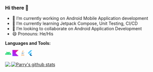 ### Hi there 👋

<!--
**ParryPatel021/ParryPatel021** is a ✨ _special_ ✨ repository because its `README.md` (this file) appears on your GitHub profile.

Here are some ideas to get you started:

- 🔭 I’m currently working on Android Mobile Application development
- 🌱 I’m currently learning Jetpack Compose, Unit Testing, CI/CD
- 👯 I’m looking to collaborate on Android Application Development
- 🤔 I’m looking for help with ...
- 💬 Ask me about ...
- 📫 How to reach me: ...
- 😄 Pronouns: He/Him
- ⚡ Fun fact: ...
https://www.showwcase.com/ParryPatel021
-->

- 🔭 I’m currently working on Android Mobile Application development
- 🌱 I’m currently learning Jetpack Compose, Unit Testing, CI/CD
- 👯 I’m looking to collaborate on Android Application Development
- 😄 Pronouns: He/His


**Languages and Tools:**  

<code><img height="20" src="https://raw.githubusercontent.com/github/explore/80688e429a7d4ef2fca1e82350fe8e3517d3494d/topics/android/android.png"></code>
<code><img height="20" src="https://raw.githubusercontent.com/github/explore/80688e429a7d4ef2fca1e82350fe8e3517d3494d/topics/kotlin/kotlin.png"></code>
<code><img height="20" src="https://raw.githubusercontent.com/github/explore/80688e429a7d4ef2fca1e82350fe8e3517d3494d/topics/java/java.png"></code>
<code><img height="20" src="https://raw.githubusercontent.com/github/explore/80688e429a7d4ef2fca1e82350fe8e3517d3494d/topics/flutter/flutter.png"></code>


<a href="https://github.com/ParryPatel021">
  <img align="center" src="https://github-readme-stats.vercel.app/api/top-langs/?username=ParryPatel021&theme=prussian&hide_langs_below=1" />
</a>

<a href="https://github.com/ParryPatel021">
 <img align="center" src="https://github-readme-stats.vercel.app/api?username=ParryPatel021&show_icons=true&theme=prussian&count_private=true&line_height=27" alt="Parry's github stats"/>
</a>
